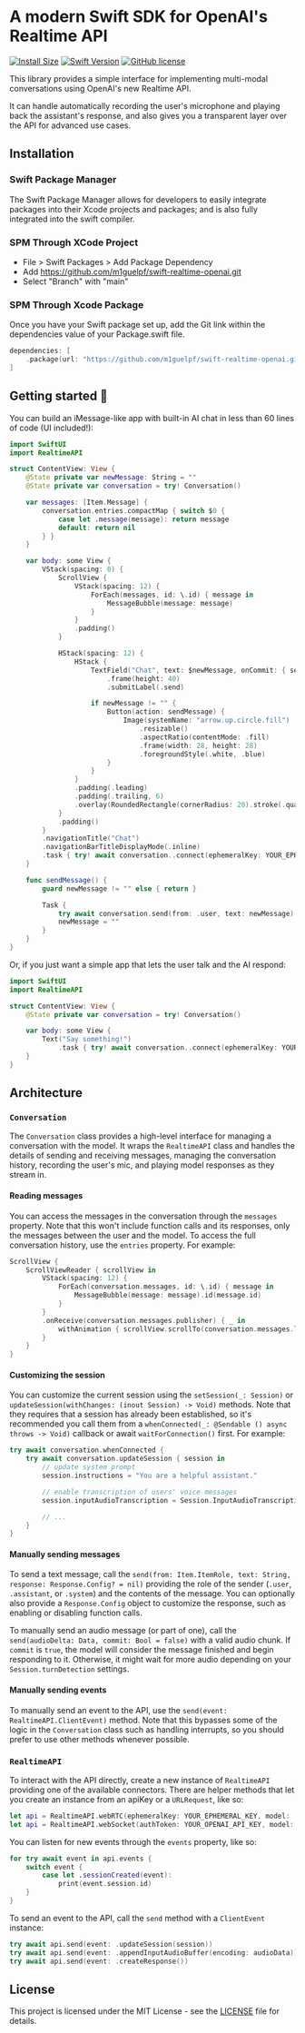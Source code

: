 # A modern Swift SDK for OpenAI's Realtime API

[![Install Size](https://img.shields.io/badge/dynamic/json?url=https%3A%2F%2Fwww.emergetools.com%2Fapi%2Fv2%2Fpublic_new_build%3FexampleId%3Dswift-realtime-openai.OpenAIRealtime%26platform%3Dios%26badgeOption%3Dmax_install_size_only%26buildType%3Drelease&query=$.badgeMetadata&label=OpenAI&logo=apple)](https://www.emergetools.com/app/example/ios/swift-realtime-openai.OpenAIRealtime/release)
[![Swift Version](https://img.shields.io/endpoint?url=https%3A%2F%2Fswiftpackageindex.com%2Fapi%2Fpackages%2Fm1guelpf%2Fswift-realtime-openai%2Fbadge%3Ftype%3Dswift-versions&color=brightgreen)](https://swiftpackageindex.com/m1guelpf/swift-realtime-openai)
[![GitHub license](https://img.shields.io/badge/license-MIT-blue.svg)](https://raw.githubusercontent.com/m1guelpf/swift-realtime-openai/main/LICENSE)

This library provides a simple interface for implementing multi-modal conversations using OpenAI's new Realtime API.

It can handle automatically recording the user's microphone and playing back the assistant's response, and also gives you a transparent layer over the API for advanced use cases.

## Installation

### Swift Package Manager

The Swift Package Manager allows for developers to easily integrate packages into their Xcode projects and packages; and is also fully integrated into the swift compiler.

### SPM Through XCode Project

-   File > Swift Packages > Add Package Dependency
-   Add https://github.com/m1guelpf/swift-realtime-openai.git
-   Select "Branch" with "main"

### SPM Through Xcode Package

Once you have your Swift package set up, add the Git link within the dependencies value of your Package.swift file.

```swift
dependencies: [
    .package(url: "https://github.com/m1guelpf/swift-realtime-openai.git", .branch("main"))
]
```

## Getting started 🚀

You can build an iMessage-like app with built-in AI chat in less than 60 lines of code (UI included!):

```swift
import SwiftUI
import RealtimeAPI

struct ContentView: View {
	@State private var newMessage: String = ""
	@State private var conversation = try! Conversation()

	var messages: [Item.Message] {
		conversation.entries.compactMap { switch $0 {
			case let .message(message): return message
			default: return nil
		} }
	}

	var body: some View {
		VStack(spacing: 0) {
			ScrollView {
                VStack(spacing: 12) {
                    ForEach(messages, id: \.id) { message in
                        MessageBubble(message: message)
                    }
                }
                .padding()
			}

			HStack(spacing: 12) {
				HStack {
					TextField("Chat", text: $newMessage, onCommit: { sendMessage() })
						.frame(height: 40)
						.submitLabel(.send)

					if newMessage != "" {
						Button(action: sendMessage) {
							Image(systemName: "arrow.up.circle.fill")
								.resizable()
								.aspectRatio(contentMode: .fill)
								.frame(width: 28, height: 28)
								.foregroundStyle(.white, .blue)
						}
					}
				}
				.padding(.leading)
				.padding(.trailing, 6)
				.overlay(RoundedRectangle(cornerRadius: 20).stroke(.quaternary, lineWidth: 1))
			}
			.padding()
		}
		.navigationTitle("Chat")
		.navigationBarTitleDisplayMode(.inline)
		.task { try! await conversation..connect(ephemeralKey: YOUR_EPHEMERAL_KEY_HERE) }
	}

	func sendMessage() {
		guard newMessage != "" else { return }

		Task {
			try await conversation.send(from: .user, text: newMessage)
			newMessage = ""
		}
	}
}
```

Or, if you just want a simple app that lets the user talk and the AI respond:

```swift
import SwiftUI
import RealtimeAPI

struct ContentView: View {
	@State private var conversation = try! Conversation()

	var body: some View {
		Text("Say something!")
			.task { try! await conversation..connect(ephemeralKey: YOUR_EPHEMERAL_KEY_HERE) }
	}
}
```


## Architecture

### `Conversation`

The `Conversation` class provides a high-level interface for managing a conversation with the model. It wraps the `RealtimeAPI` class and handles the details of sending and receiving messages, managing the conversation history, recording the user's mic, and playing model responses as they stream in.

#### Reading messages

You can access the messages in the conversation through the `messages` property. Note that this won't include function calls and its responses, only the messages between the user and the model. To access the full conversation history, use the `entries` property. For example:

```swift
ScrollView {
    ScrollViewReader { scrollView in
        VStack(spacing: 12) {
            ForEach(conversation.messages, id: \.id) { message in
                MessageBubble(message: message).id(message.id)
            }
        }
        .onReceive(conversation.messages.publisher) { _ in
            withAnimation { scrollView.scrollTo(conversation.messages.last?.id, anchor: .center) }
        }
    }
}
```

#### Customizing the session

You can customize the current session using the `setSession(_: Session)` or `updateSession(withChanges: (inout Session) -> Void)` methods. Note that they requires that a session has already been established, so it's recommended you call them from a `whenConnected(_: @Sendable () async throws -> Void)` callback or await `waitForConnection()` first. For example:

```swift
try await conversation.whenConnected {
    try await conversation.updateSession { session in
        // update system prompt
        session.instructions = "You are a helpful assistant."

        // enable transcription of users' voice messages
        session.inputAudioTranscription = Session.InputAudioTranscription()

        // ...
    }
}
```

#### Manually sending messages

To send a text message, call the `send(from: Item.ItemRole, text: String, response: Response.Config? = nil)` providing the role of the sender (`.user`, `.assistant`, or `.system`) and the contents of the message. You can optionally also provide a `Response.Config` object to customize the response, such as enabling or disabling function calls.

To manually send an audio message (or part of one), call the `send(audioDelta: Data, commit: Bool = false)` with a valid audio chunk. If `commit` is `true`, the model will consider the message finished and begin responding to it. Otherwise, it might wait for more audio depending on your `Session.turnDetection` settings.

#### Manually sending events

To manually send an event to the API, use the `send(event: RealtimeAPI.ClientEvent)` method. Note that this bypasses some of the logic in the `Conversation` class such as handling interrupts, so you should prefer to use other methods whenever possible.

### `RealtimeAPI`

To interact with the API directly, create a new instance of `RealtimeAPI` providing one of the available connectors. There are helper methods that let you create an instance from an apiKey or a `URLRequest`, like so:

```swift
let api = RealtimeAPI.webRTC(ephemeralKey: YOUR_EPHEMERAL_KEY, model: .gptRealtime) // or RealtimeAPI.webRTC(connectingTo: URLRequest)
let api = RealtimeAPI.webSocket(authToken: YOUR_OPENAI_API_KEY, model: .gptRealtime) // or RealtimeAPI.webSocket(connectingTo: URLRequest)
```

You can listen for new events through the `events` property, like so:

```swift
for try await event in api.events {
    switch event {
        case let .sessionCreated(event):
            print(event.session.id)
    }
}
```

To send an event to the API, call the `send` method with a `ClientEvent` instance:

```swift
try await api.send(event: .updateSession(session))
try await api.send(event: .appendInputAudioBuffer(encoding: audioData))
try await api.send(event: .createResponse())
```

## License

This project is licensed under the MIT License - see the [LICENSE](LICENSE) file for details.
